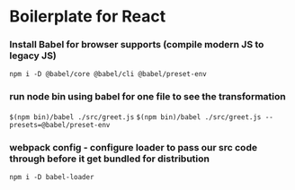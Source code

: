 # Boilerplate for React


### Install Babel for browser supports (compile modern JS to legacy JS)
`npm i -D @babel/core @babel/cli @babel/preset-env`

### run node bin using babel for one file to see the transformation
`$(npm bin)/babel ./src/greet.js`
`$(npm bin)/babel ./src/greet.js --presets=@babel/preset-env`

### webpack config - configure loader to pass our src code through before it get bundled for distribution
`npm i -D babel-loader`

